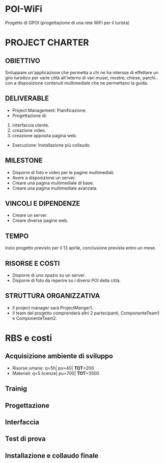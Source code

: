 # POI-WiFi
Progetto di GPOI (progettazione di una rete WiFi per il turista)
# **PROJECT CHARTER**
## OBIETTIVO
Sviluppare  un'applicazione che permetta a chi ne ha intersse di effettare un giro turistico per varie città all'interno di vari musei, mostre, chiese, parchi.. con a disposizione contenuti multimediale che ne permettano la guida.
## DELIVERABLE
- Project Management: Pianificazione.
- Progettazione di:  
1. interfaccia utente. 
2. creazione video.
3. creazione apposita pagina web.
- Esecuzione: Installazione più collaudo.
## MILESTONE
- Disporre di foto e video per le pagine multimediali.
- Avere a disposizione un server.
- Creare una pagina multimediale di base.
- Creare una pagina multimediale avanzata.
## VINCOLI E DIPENDENZE
- Creare un server.
- Creare diverse pagine web.
## TEMPO
Inzio progetto previsto per il 13 aprile, conclusione prevista entro un mese.
## RISORSE E COSTI
- Disporre di uno spazio su un server.
- Disporre di foto da reperire su i diversi POI della città.
## STRUTTURA ORGANIZZATIVA
- Il project manager sarà ProjectManger1.
- Il team del progetto comprenderà altri 2 partecipanti, ComponenteTeam1 e ComponenteTeam2.


# **RBS e costi**
## Acquisizione ambiente di sviluppo
- Risorse umane: q=5h| pu=40| **TOT**=200 
- Materiali: q=5 licenze| pu=700| **TOT**=3500
## Trainig
## Progettazione
## Interfaccia
## Test di prova
## Installazione e collaudo finale
